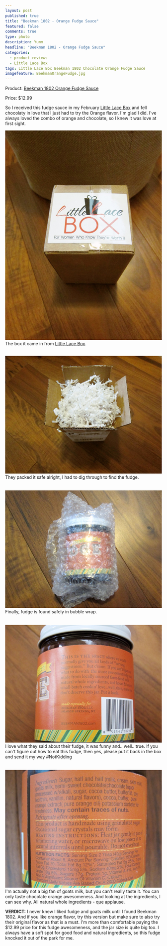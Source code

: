 ```yaml
---
layout: post
published: true
title: "Beekman 1802 - Orange Fudge Sauce"
featured: false
comments: true
type: photo
description: Yumm
headline: "Beekman 1802 - Orange Fudge Sauce"
categories: 
  - product reviews
  - Little Lace Box
tags: Little Lace Box Beekman 1802 Chocolate Orange Fudge Sauce
imagefeature: BeekmanOrangeFudge.jpg
---
```


Product: [Beekman 1802 Orange Fudge Sauce](http://www.littlelacebox.com/products/beekman-1802-goat-milk-hot-fudge-sauce)

Price: $12.99

So I received this fudge sauce in my February [Little Lace Box](http://r.sloyalty.com/r/ue3kAv4uhyMM) and fell chocolaty in love that I just had to try the Orange flavor. I'm glad I did. I've always loved the combo of orange and chocolate, so I knew it was love at first sight.

![BeekmanOrangeFudgeBox.jpg](/images/BeekmanOrangeFudgeBox.jpg)
The box it came in from [Little Lace Box](http://r.sloyalty.com/r/ue3kAv4uhyMM).  
<br>

![BeekmanOrangeFudgeOpenBox.jpg](/images/BeekmanOrangeFudgeOpenBox.jpg)
They packed it safe alright, I had to dig through to find the fudge.
<br>
<br>
<br>
![BeekmanOrangeFudgeOpenBox.jpg](/images/BeekmanOrangeFudgePackaging.jpg)
Finally, fudge is found safely in bubble wrap.
<br>
<br>
<br>
![BeekmanOrangeFudgeOpenBox.jpg](/images/BeekmanOrangeFudgeBack.jpg)
I love what they said about their fudge, it was funny and.. well.. true. If you can't figure out how to eat this fudge, then yes, please put it back in the box and send it my way #NotKidding
<br>
<br>
<br>
![BeekmanOrangeFudgeOpenBox.jpg](/images/BeekmanOrangeFudgeIngredients.jpg)
I'm actually not a big fan of goats milk, but you can't really taste it. You can only taste chocolate orange awesomeness. And looking at the ingredients, I can see why. All natural whole ingredients - que applause.

**VERDICT:** I never knew I liked fudge and goats milk until I found Beekman 1802. And if you like orange flavor, try this version but make sure to also try their original flavor as that is a must. I'm more than comfortable paying the $12.99 price for this fudge awesomeness, and the jar size is quite big too. I always have a soft spot for good food and natural ingredients, so this fudge knocked it out of the park for me.
